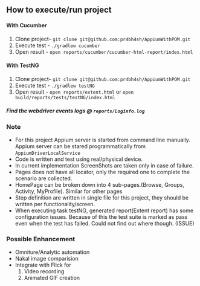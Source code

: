## How to execute/run project
#### With Cucumber
1. Clone project- ```git clone git@github.com:pr4bh4sh/AppiumWithPOM.git```
2. Execute test - ```./gradlew cucumber```
3. Open result - ```open reports/cucumber/cucumber-html-report/index.html```

#### With TestNG
1. Clone project- ```git clone git@github.com:pr4bh4sh/AppiumWithPOM.git```
2. Execute test - ```./gradlew testNG```
3. Open result - ```open reports/extent.html``` or ```open build/reports/tests/testNG/index.html```

##### Find the webdriver events logs @ ```reports/Loginfo.log```

### Note
- For this project Appium server is started from command line manually. Appium server can be stared programmatically from `AppiumDriverLocalService`
- Code is written and test using real/physical device.
- In current implementation ScreenShots are taken only in case of failure.
- Pages does not have all locator, only the required one to complete the scenario are collected.
- HomePage can be broken down into 4 sub-pages.(Browse, Groups, Activity, MyProfile). Similar for other pages
- Step definition are written in single file for this project, they should be written per functionality/screen.
- When executing task testNG, generated report(Extent report) has some configuration issues. Because of this the test suite is marked as pass even when the test has failed. Could not find out where though. (ISSUE)

### Possible Enhancement
- Omniture/Analytic automation
- Nakal image comparision
- Integrate with Flick for
  1. Video recording
  2. Animated GIF creation